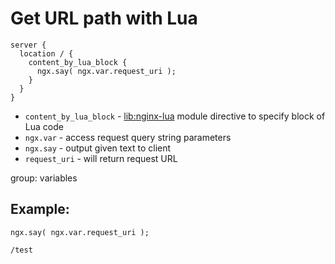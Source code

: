# Get URL path with Lua

```nginx
server {
  location / {
    content_by_lua_block {
      ngx.say( ngx.var.request_uri );
    }
  }
}
```

- `content_by_lua_block` - [lib:nginx-lua](/nginx-lua/how-to-install-nginx-lua-module-in-ubuntu-ubuntuversion) module directive to specify block of Lua code
- `ngx.var` - access request query string parameters
- `ngx.say` - output given text to client
- `request_uri` - will return request URL

group: variables

## Example: 
```nginx
ngx.say( ngx.var.request_uri );
```
```
/test

```

